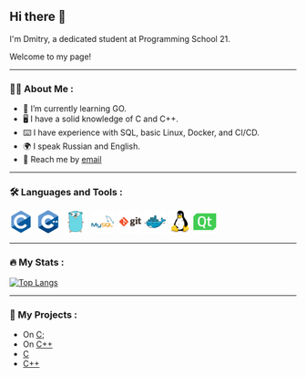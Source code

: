 ## Hi there 👋

I'm Dmitry, a dedicated student at Programming School 21.

Welcome to my page!
<!--
**Desolitto/Desolitto** is a ✨ _special_ ✨ repository because its `README.md` (this file) appears on your GitHub profile.
<!--
-->
---
### :man_technologist: About Me :
- 🌱 I’m currently learning GO.
- 🖥️ I have a solid knowledge of C and C++.
- ⌨️ I have experience with SQL, basic Linux, Docker, and CI/CD.
- 🌍 I speak Russian and English.
- 📧 Reach me by [email](mailto:diikaz11@gmail.com?subject=Hello)
---

### :hammer_and_wrench: Languages and Tools :

<div>
  <img src="https://github.com/devicons/devicon/blob/master/icons/c/c-original.svg" title="C" alt="C" width="40" height="40"/>&nbsp;
  <img src="https://github.com/devicons/devicon/blob/master/icons/cplusplus/cplusplus-original.svg" title="C++" alt="C++" width="40" height="40"/>&nbsp;
  <img src="https://github.com/devicons/devicon/blob/master/icons/go/go-original.svg" title="Go" alt="Go" width="40" height="40"/>&nbsp;
  <img src="https://github.com/devicons/devicon/blob/master/icons/mysql/mysql-original-wordmark.svg" title="MySQL"  alt="MySQL" width="40" height="40"/>&nbsp;
  <img src="https://github.com/devicons/devicon/blob/master/icons/git/git-original-wordmark.svg" title="Git" **alt="Git" width="40" height="40"/>
  <img src="https://github.com/devicons/devicon/blob/master/icons/docker/docker-original.svg" title="Docker" alt="Docker" width="40" height="40"/>
  <img src="https://github.com/devicons/devicon/blob/master/icons/linux/linux-original.svg" title="Linux" alt="Linux" width="40" height="40"/>
  <img src="https://github.com/devicons/devicon/blob/master/icons/qt/qt-original.svg" title="Qt" alt="Qt" width="40" height="40"/>
</div>

---

### :fire: My Stats :
[![Top Langs](https://github-readme-stats.vercel.app/api/top-langs/?username=Desolitto&layout=compact)](https://github.com/Desolitto/github-readme-stats)

---

### :floppy_disk: My Projects :
- On [C]();
- On [C++]()
- [C](https://img.shields.io/badge/C-blue)
- [C++](https://img.shields.io/badge/C%2B%2B-blue)
